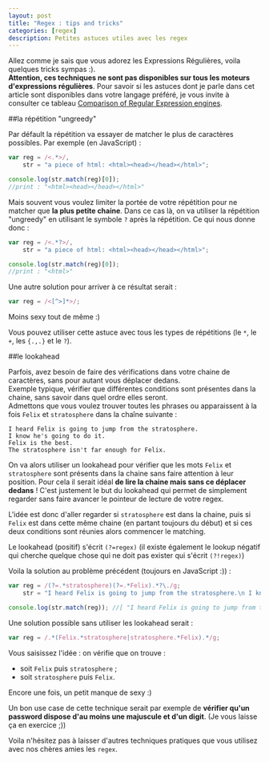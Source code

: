 ```yaml
---
layout: post
title: "Regex : tips and tricks"
categories: [regex]
description: Petites astuces utiles avec les regex
---
```


Allez comme je sais que vous adorez les Expressions Régulières, voila quelques tricks sympas :).  
**Attention, ces techniques ne sont pas disponibles sur tous les moteurs d'expressions régulières**. Pour savoir si les astuces dont je parle dans cet article sont disponibles dans votre langage préféré, je vous invite à consulter ce tableau [Comparison of Regular Expression engines](http://en.wikipedia.org/wiki/Comparison_of_regular_expression_engines).

##la répétition "ungreedy"

Par défault la répétition va essayer de matcher le plus de caractères possibles. Par exemple (en JavaScript) :

```javascript
var reg = /<.*>/,
    str = "a piece of html: <html><head></head></html>";

console.log(str.match(reg)[0]);
//print : "<html><head></head></html>"
```

Mais souvent vous voulez limiter la portée de votre répétition pour ne matcher que **la plus petite chaine**. Dans ce cas là, on va utiliser la répétition "ungreedy" en utilisant le symbole `?` après la répétition. Ce qui nous donne donc : 

```javascript
var reg = /<.*?>/,
    str = "a piece of html: <html><head></head></html>";

console.log(str.match(reg)[0]);
//print : "<html>"
```

Une autre solution pour arriver à ce résultat serait : 

```javascript
var reg = /<[^>]*>/;
```
Moins sexy tout de même :)

Vous pouvez utiliser cette astuce avec tous les types de répétitions (le `*`, le `+`, les `{.,.}` et le `?`).

##le lookahead

Parfois, avez besoin de faire des vérifications dans votre chaine de caractères, sans pour autant vous déplacer dedans.  
Exemple typique, vérifier que différentes conditions sont présentes dans la chaine, sans savoir dans quel ordre elles seront.  
Admettons que vous voulez trouver toutes les phrases ou apparaissent à la fois `Felix` et `stratosphere` dans la chaîne suivante :  

```
I heard Felix is going to jump from the stratosphere.  
I know he's going to do it.  
Felix is the best.  
The stratosphere isn't far enough for Felix.
```

On va alors utiliser un lookahead pour vérifier que les mots `Felix` et  `stratosphere` sont présents dans la chaine sans faire attention à leur position. Pour cela il serait idéal **de lire la chaine mais sans ce déplacer dedans** ! C'est justement le but du lookahead qui permet de simplement regarder sans faire avancer le pointeur de lecture de votre regex.

L'idée est donc d'aller regarder si `stratosphere` est dans la chaine, puis si `Felix` est dans cette même chaine (en partant toujours du début) et si ces deux conditions sont réunies alors commencer le matching.

Le lookahead (positif) s'écrit `(?=regex)` (il existe également le lookup négatif qui cherche quelque chose qui ne doit pas exister qui s'écrit `(?!regex)`)

Voila la solution au problème précédent (toujours en JavaScript :)) :

```javascript
var reg = /(?=.*stratosphere)(?=.*Felix).*?\./g;
    str = "I heard Felix is going to jump from the stratosphere.\n I know he's going to do it.\n Felix is the best.\n The stratosphere isn't far enough for Felix.";

console.log(str.match(reg)); //[ "I heard Felix is going to jump from the stratosphere.", " The stratosphere isn't far enough for Felix." ]
```

Une solution possible sans utiliser les lookahead serait : 

```javascript
var reg = /.*(Felix.*stratosphere|stratosphere.*Felix).*/g;
```

Vous saisissez l'idée : on vérifie que on trouve :

- soit `Felix` puis `stratosphere` ;
- soit `stratosphere` puis `Felix`.

Encore une fois, un petit manque de sexy :)

Un bon use case de cette technique serait par exemple de **vérifier qu'un password dispose d'au moins une majuscule et d'un digit**. (Je vous laisse ça en exercice ;))

Voila n'hésitez pas à laisser d'autres techniques pratiques que vous utilisez avec nos chères amies les `regex`.
